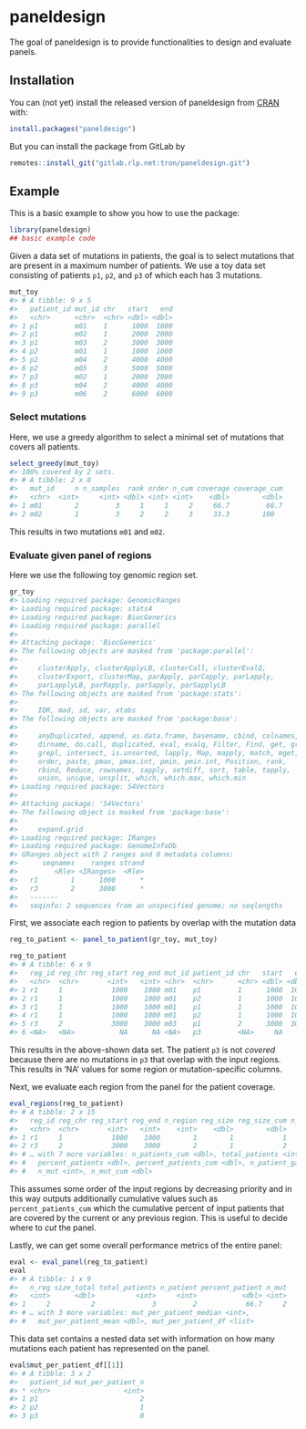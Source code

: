 
<!-- README.md is generated from README.Rmd. Please edit that file -->

# paneldesign

<!-- badges: start -->

<!-- badges: end -->

The goal of paneldesign is to provide functionalities to design and
evaluate panels.

## Installation

You can (not yet) install the released version of paneldesign from
[CRAN](https://CRAN.R-project.org) with:

``` r
install.packages("paneldesign")
```

But you can install the package from GitLab by

``` r
remotes::install_git("gitlab.rlp.net:tron/paneldesign.git")
```

## Example

This is a basic example to show you how to use the package:

``` r
library(paneldesign)
## basic example code
```

Given a data set of mutations in patients, the goal is to select
mutations that are present in a maximum number of patients. We use a toy
data set consisting of patients `p1`, `p2`, and `p3` of which each has 3
mutations.

``` r
mut_toy
#> # A tibble: 9 x 5
#>   patient_id mut_id chr   start   end
#>   <chr>      <chr>  <chr> <dbl> <dbl>
#> 1 p1         m01    1      1000  1000
#> 2 p1         m02    1      2000  2000
#> 3 p1         m03    2      3000  3000
#> 4 p2         m01    1      1000  1000
#> 5 p2         m04    2      4000  4000
#> 6 p2         m05    3      5000  5000
#> 7 p3         m02    1      2000  2000
#> 8 p3         m04    2      4000  4000
#> 9 p3         m06    2      6000  6000
```

### Select mutations

Here, we use a greedy algorithm to select a minimal set of mutations
that covers all patients.

``` r
select_greedy(mut_toy)
#> 100% covered by 2 sets.
#> # A tibble: 2 x 8
#>   mut_id     n n_samples  rank order n_cum coverage coverage_cum
#>   <chr>  <int>     <int> <dbl> <int> <int>    <dbl>        <dbl>
#> 1 m01        2         3     1     1     2     66.7         66.7
#> 2 m02        1         3     2     2     3     33.3        100
```

This results in two mutations `m01` and `m02`.

### Evaluate given panel of regions

Here we use the following toy genomic region set.

``` r
gr_toy
#> Loading required package: GenomicRanges
#> Loading required package: stats4
#> Loading required package: BiocGenerics
#> Loading required package: parallel
#> 
#> Attaching package: 'BiocGenerics'
#> The following objects are masked from 'package:parallel':
#> 
#>     clusterApply, clusterApplyLB, clusterCall, clusterEvalQ,
#>     clusterExport, clusterMap, parApply, parCapply, parLapply,
#>     parLapplyLB, parRapply, parSapply, parSapplyLB
#> The following objects are masked from 'package:stats':
#> 
#>     IQR, mad, sd, var, xtabs
#> The following objects are masked from 'package:base':
#> 
#>     anyDuplicated, append, as.data.frame, basename, cbind, colnames,
#>     dirname, do.call, duplicated, eval, evalq, Filter, Find, get, grep,
#>     grepl, intersect, is.unsorted, lapply, Map, mapply, match, mget,
#>     order, paste, pmax, pmax.int, pmin, pmin.int, Position, rank,
#>     rbind, Reduce, rownames, sapply, setdiff, sort, table, tapply,
#>     union, unique, unsplit, which, which.max, which.min
#> Loading required package: S4Vectors
#> 
#> Attaching package: 'S4Vectors'
#> The following object is masked from 'package:base':
#> 
#>     expand.grid
#> Loading required package: IRanges
#> Loading required package: GenomeInfoDb
#> GRanges object with 2 ranges and 0 metadata columns:
#>      seqnames    ranges strand
#>         <Rle> <IRanges>  <Rle>
#>   r1        1      1000      *
#>   r3        2      3000      *
#>   -------
#>   seqinfo: 2 sequences from an unspecified genome; no seqlengths
```

First, we associate each region to patients by overlap with the mutation
data

``` r
reg_to_patient <- panel_to_patient(gr_toy, mut_toy)

reg_to_patient
#> # A tibble: 6 x 9
#>   reg_id reg_chr reg_start reg_end mut_id patient_id chr   start   end
#>   <chr>  <chr>       <int>   <int> <chr>  <chr>      <chr> <dbl> <dbl>
#> 1 r1     1            1000    1000 m01    p1         1      1000  1000
#> 2 r1     1            1000    1000 m01    p2         1      1000  1000
#> 3 r1     1            1000    1000 m01    p1         1      1000  1000
#> 4 r1     1            1000    1000 m01    p2         1      1000  1000
#> 5 r3     2            3000    3000 m03    p1         2      3000  3000
#> 6 <NA>   <NA>           NA      NA <NA>   p3         <NA>     NA    NA
```

This results in the above-shown data set. The patient `p3` is not
*covered* because there are no mutations in `p3` that overlap with the
input regions. This results in ‘NA’ values for some region or
mutation-specific columns.

Next, we evaluate each region from the panel for the patient coverage.

``` r
eval_regions(reg_to_patient)
#> # A tibble: 2 x 15
#>   reg_id reg_chr reg_start reg_end n_region reg_size reg_size_cum n_patient
#>   <chr>  <chr>       <int>   <int>    <int>    <dbl>        <dbl>     <int>
#> 1 r1     1            1000    1000        1        1            1         2
#> 2 r3     2            3000    3000        2        1            2         1
#> # … with 7 more variables: n_patients_cum <dbl>, total_patients <int>,
#> #   percent_patients <dbl>, percent_patients_cum <dbl>, n_patient_gain <dbl>,
#> #   n_mut <int>, n_mut_cum <dbl>
```

This assumes some order of the input regions by decreasing priority and
in this way outputs additionally cumulative values such as
`percent_patients_cum` which the cumulative percent of input patients
that are covered by the current or any previous region. This is useful
to decide where to *cut* the panel.

Lastly, we can get some overall performance metrics of the entire panel:

``` r
eval <- eval_panel(reg_to_patient)
eval
#> # A tibble: 1 x 9
#>   n_reg size_total total_patients n_patient percent_patient n_mut
#>   <int>      <dbl>          <int>     <int>           <dbl> <int>
#> 1     2          2              3         2            66.7     2
#> # … with 3 more variables: mut_per_patient_median <int>,
#> #   mut_per_patient_mean <dbl>, mut_per_patient_df <list>
```

This data set contains a nested data set with information on how many
mutations each patient has represented on the panel.

``` r
eval$mut_per_patient_df[[1]]
#> # A tibble: 3 x 2
#>   patient_id mut_per_patient_n
#> * <chr>                  <int>
#> 1 p1                         2
#> 2 p2                         1
#> 3 p3                         0
```
